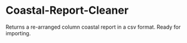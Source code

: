 # Coastal-Report-Cleaner
Returns a re-arranged column coastal report in a csv format. Ready for importing. 

